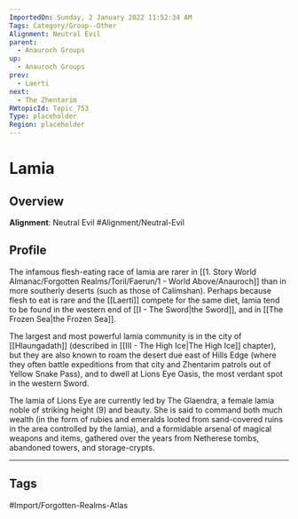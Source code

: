 ```yaml
---
ImportedOn: Sunday, 2 January 2022 11:52:34 AM
Tags: Category/Group--Other
Alignment: Neutral Evil
parent:
  - Anauroch Groups
up:
  - Anauroch Groups
prev:
  - Laerti
next:
  - The Zhentarim
RWtopicId: Topic_753
Type: placeholder
Region: placeholder
---
```

# Lamia
## Overview
**Alignment**: Neutral Evil
#Alignment/Neutral-Evil

## Profile
The infamous flesh-eating race of lamia are rarer in [[1. Story World Almanac/Forgotten Realms/Toril/Faerun/1 - World Above/Anauroch]] than in more southerly deserts (such as those of Calimshan). Perhaps because flesh to eat is rare and the [[Laerti]] compete for the same diet, lamia tend to be found in the western end of [[I - The Sword|the Sword]], and in [[The Frozen Sea|the Frozen Sea]].

The largest and most powerful lamia community is in the city of [[Hlaungadath]] (described in [[III - The High Ice|The High Ice]] chapter), but they are also known to roam the desert due east of Hills Edge (where they often battle expeditions from that city and Zhentarim patrols out of Yellow Snake Pass), and to dwell at Lions Eye Oasis, the most verdant spot in the western Sword.

The lamia of Lions Eye are currently led by The Glaendra, a female lamia noble of striking height (9) and beauty. She is said to command both much wealth (in the form of rubies and emeralds looted from sand-covered ruins in the area controlled by the lamia), and a formidable arsenal of magical weapons and items, gathered over the years from Netherese tombs, abandoned towers, and storage-crypts.


---
## Tags
#Import/Forgotten-Realms-Atlas


